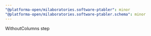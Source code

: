 ```yaml
---
"@platforma-open/milaboratories.software-ptabler": minor
"@platforma-open/milaboratories.software-ptabler.schema": minor
---
```


WithoutColumns step
